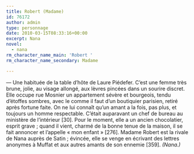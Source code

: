 ```yaml
---
title: Robert (Madame)
id: 76172
author: admin
type: personnage
date: 2010-03-15T08:33:16+00:00
excerpt: Nana
novel:
  - nana
rm_character_name_main: 'Robert '
rm_character_name_secondary: Madame

---
```

— Une habituée de la table d&rsquo;hôte de Laure Piédefer. C&rsquo;est une femme très brune, jolie, au visage allongé, aux lèvres pincées dans un sourire discret. Elle occupe rue Mosnier un appartement sévère et bourgeois, tendu d&rsquo;étoffes sombres, avec le comme il faut d&rsquo;un boutiquier parisien, retiré après fortune faite. On ne lui connaît qu&rsquo;un amant a la fois, pas plus, et toujours un homme respectable. C&rsquo;était auparavant un chef de bureau au ministère de l&rsquo;intérieur [30]. Pour le moment, elle a un ancien chocolatier, esprit grave ; quand il vient, charmé de la bonne tenue de la maison, il se fait annoncer et l&rsquo;appelle « mon enfant » [276]. Madame Robert est la rivale de Nana auprès de Satin ; évincée, elle se venge en écrivant des lettres anonymes à Muffat et aux autres amants de son ennemie [359]. _(Nana.)_